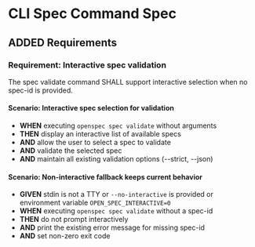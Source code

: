 # CLI Spec Command Spec

## ADDED Requirements

### Requirement: Interactive spec validation

The spec validate command SHALL support interactive selection when no spec-id is provided.

#### Scenario: Interactive spec selection for validation

- **WHEN** executing `openspec spec validate` without arguments
- **THEN** display an interactive list of available specs
- **AND** allow the user to select a spec to validate
- **AND** validate the selected spec
- **AND** maintain all existing validation options (--strict, --json)

#### Scenario: Non-interactive fallback keeps current behavior

- **GIVEN** stdin is not a TTY or `--no-interactive` is provided or environment variable `OPEN_SPEC_INTERACTIVE=0`
- **WHEN** executing `openspec spec validate` without a spec-id
- **THEN** do not prompt interactively
- **AND** print the existing error message for missing spec-id
- **AND** set non-zero exit code
